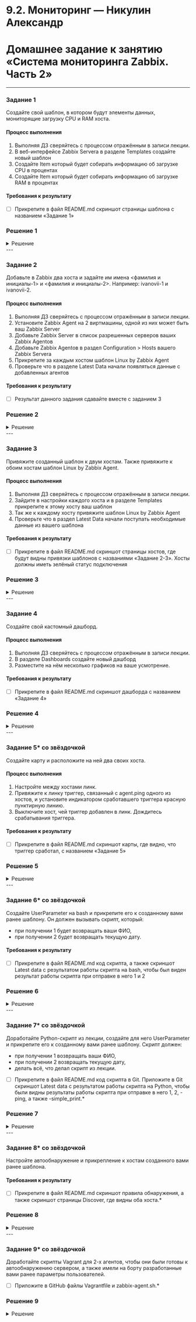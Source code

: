 # 9.2. Мониторинг — Никулин Александр
# Домашнее задание к занятию «Система мониторинга Zabbix. Часть 2»

 ---
### Задание 1
Создайте свой шаблон, в котором будут элементы данных, мониторящие загрузку CPU и RAM хоста.

#### Процесс выполнения
1. Выполняя ДЗ сверяйтесь с процессом отражённым в записи лекции.
2. В веб-интерфейсе Zabbix Servera в разделе Templates создайте новый шаблон
3. Создайте Item который будет собирать информацию об загрузке CPU в процентах
4. Создайте Item который будет собирать информацию об загрузке RAM в процентах

#### Требования к результату
- [ ] Прикрепите в файл README.md скриншот страницы шаблона с названием «Задание 1»

### Решение 1

<details>
  <summary>Решение</summary>

  ![image](https://github.com/ADNikulin/netology/assets/44374132/a1c62e95-0c70-49ee-aed4-e1788def2938)

</details>
 ---

### Задание 2
Добавьте в Zabbix два хоста и задайте им имена <фамилия и инициалы-1> и <фамилия и инициалы-2>. Например: ivanovii-1 и ivanovii-2.

#### Процесс выполнения
1. Выполняя ДЗ сверяйтесь с процессом отражённым в записи лекции.
2. Установите Zabbix Agent на 2 виртмашины, одной из них может быть ваш Zabbix Server
3. Добавьте Zabbix Server в список разрешенных серверов ваших Zabbix Agentов
4. Добавьте Zabbix Agentов в раздел Configuration > Hosts вашего Zabbix Servera
5. Прикрепите за каждым хостом шаблон Linux by Zabbix Agent
6. Проверьте что в разделе Latest Data начали появляться данные с добавленных агентов

#### Требования к результату
- [ ] Результат данного задания сдавайте вместе с заданием 3

### Решение 2

<details>
  <summary>Решение</summary>
 
  - развернул пару новых серверов: \
    ![image](https://github.com/ADNikulin/netology/assets/44374132/1892dadd-1b85-4768-a718-97cfce9a9bf9)
  - накатил агенты на машины + добавил хосты \
    ![image](https://github.com/ADNikulin/netology/assets/44374132/34b166de-90d4-49e2-bc8b-ce0953b61499)
  - Дождался данных: \
    ![image](https://github.com/ADNikulin/netology/assets/44374132/c9ab865e-290a-453f-a103-283335def33b)

</details>
 ---

### Задание 3
Привяжите созданный шаблон к двум хостам. Также привяжите к обоим хостам шаблон Linux by Zabbix Agent.

#### Процесс выполнения
1. Выполняя ДЗ сверяйтесь с процессом отражённым в записи лекции.
2. Зайдите в настройки каждого хоста и в разделе Templates прикрепите к этому хосту ваш шаблон
3. Так же к каждому хосту привяжите шаблон Linux by Zabbix Agent
4. Проверьте что в раздел Latest Data начали поступать необходимые данные из вашего шаблона

#### Требования к результату
- [ ] Прикрепите в файл README.md скриншот страницы хостов, где будут видны привязки шаблонов с названиями «Задание 2-3». Хосты должны иметь зелёный статус подключения

### Решение 3

<details>
  <summary>Решение</summary>

  - Добавил шаблон test_smon_9-3: \
    ![image](https://github.com/ADNikulin/netology/assets/44374132/f58d5e64-7ef5-4fd3-b62c-c95eb571b2b8)
  - Проверил Latest Data: \
    ![image](https://github.com/ADNikulin/netology/assets/44374132/922560a9-457e-496d-bbcd-ce68117a5db6)

</details>
 ---

### Задание 4
Создайте свой кастомный дашборд.

#### Процесс выполнения
1. Выполняя ДЗ сверяйтесь с процессом отражённым в записи лекции.
2. В разделе Dashboards создайте новый дашборд
3. Разместите на нём несколько графиков на ваше усмотрение.

#### Требования к результату
- [ ] Прикрепите в файл README.md скриншот дашборда с названием «Задание 4»

### Решение 4

<details>
  <summary>Решение</summary>

  ![image](https://github.com/ADNikulin/netology/assets/44374132/6d93ad4a-31c1-45a8-86c6-73713fd06815)

</details>
 ---

### Задание 5* со звёздочкой
Создайте карту и расположите на ней два своих хоста.

#### Процесс выполнения
1. Настройте между хостами линк.
2. Привяжите к линку триггер, связанный с agent.ping одного из хостов, и установите индикатором сработавшего триггера красную пунктирную линию.
3. Выключите хост, чей триггер добавлен в линк. Дождитесь срабатывания триггера.

#### Требования к результату
- [ ] Прикрепите в файл README.md скриншот карты, где видно, что триггер сработал, с названием «Задание 5» 

### Решение 5

<details>
  <summary>Решение</summary>

  Подопотной машины с виндой нет) а гемороится с собственной машиной и пробросом портов без белого ip - желания нет) 
</details>
 ---

### Задание 6* со звёздочкой
Создайте UserParameter на bash и прикрепите его к созданному вами ранее шаблону. Он должен вызывать скрипт, который:
- при получении 1 будет возвращать ваши ФИО,
- при получении 2 будет возвращать текущую дату.

#### Требования к результату
- [ ] Прикрепите в файл README.md код скрипта, а также скриншот Latest data с результатом работы скрипта на bash, чтобы был виден результат работы скрипта при отправке в него 1 и 2

### Решение 6

<details>
  <summary>Решение</summary>

  Подопотной машины с виндой нет) а гемороится с собственной машиной и пробросом портов без белого ip - желания нет) 
</details>
 ---

### Задание 7* со звёздочкой
Доработайте Python-скрипт из лекции, создайте для него UserParameter и прикрепите его к созданному вами ранее шаблону. 
Скрипт должен:
- при получении 1 возвращать ваши ФИО,
- при получении 2 возвращать текущую дату,
- делать всё, что делал скрипт из лекции.

- [ ] Прикрепите в файл README.md код скрипта в Git. Приложите в Git скриншот Latest data с результатом работы скрипта на Python, чтобы были видны результаты работы скрипта при отправке в него 1, 2, -ping, а также -simple_print.*

### Решение 7

<details>
  <summary>Решение</summary>

  Подопотной машины с виндой нет) а гемороится с собственной машиной и пробросом портов без белого ip - желания нет) 
</details>
 ---

### Задание 8* со звёздочкой

Настройте автообнаружение и прикрепление к хостам созданного вами ранее шаблона.

#### Требования к результату
- [ ] Прикрепите в файл README.md скриншот правила обнаружения, а также скриншот страницы Discover, где видны оба хоста.*

### Решение 8

<details>
  <summary>Решение</summary>

  Подопотной машины с виндой нет) а гемороится с собственной машиной и пробросом портов без белого ip - желания нет) 
</details>
 ---

### Задание 9* со звёздочкой

Доработайте скрипты Vagrant для 2-х агентов, чтобы они были готовы к автообнаружению сервером, а также имели на борту разработанные вами ранее параметры пользователей.

- [ ] Приложите в GitHub файлы Vagrantfile и zabbix-agent.sh.*

### Решение 9

<details>
  <summary>Решение</summary>

  Подопотной машины с виндой нет) а гемороится с собственной машиной и пробросом портов без белого ip - желания нет) 
</details>
